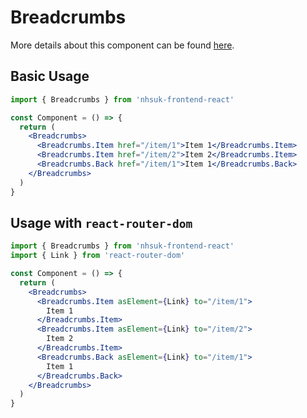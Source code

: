 # Breadcrumbs

More details about this component can be found [here](https://service-manual.nhs.uk/design-system/components/breadcrumbs).

## Basic Usage

```jsx
import { Breadcrumbs } from 'nhsuk-frontend-react'

const Component = () => {
  return (
    <Breadcrumbs>
      <Breadcrumbs.Item href="/item/1">Item 1</Breadcrumbs.Item>
      <Breadcrumbs.Item href="/item/2">Item 2</Breadcrumbs.Item>
      <Breadcrumbs.Back href="/item/1">Item 1</Breadcrumbs.Back>
    </Breadcrumbs>
  )
}
```

## Usage with `react-router-dom`

```jsx
import { Breadcrumbs } from 'nhsuk-frontend-react'
import { Link } from 'react-router-dom'

const Component = () => {
  return (
    <Breadcrumbs>
      <Breadcrumbs.Item asElement={Link} to="/item/1">
        Item 1
      </Breadcrumbs.Item>
      <Breadcrumbs.Item asElement={Link} to="/item/2">
        Item 2
      </Breadcrumbs.Item>
      <Breadcrumbs.Back asElement={Link} to="/item/1">
        Item 1
      </Breadcrumbs.Back>
    </Breadcrumbs>
  )
}
```
